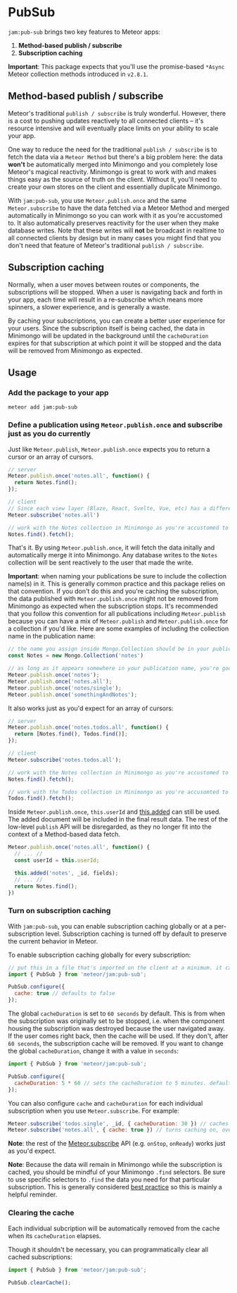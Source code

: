 # PubSub

`jam:pub-sub` brings two key features to Meteor apps:

1. **Method-based publish / subscribe**
2. **Subscription caching**

**Important**: This package expects that you'll use the promise-based `*Async` Meteor collection methods introduced in `v2.8.1`.

## Method-based publish / subscribe
Meteor's traditional `publish / subscribe` is truly wonderful. However, there is a cost to pushing updates reactively to all connected clients – it's resource intensive and will eventually place limits on your ability to scale your app.

One way to reduce the need for the traditional `publish / subscribe` is to fetch the data via a `Meteor Method` but there's a big problem here: the data **won't** be automatically merged into Minimongo and you completely lose Meteor's magical reactivity. Minimongo is great to work with and makes things easy as the source of truth on the client. Without it, you'll need to create your own stores on the client and essentially duplicate Minimongo.

With `jam:pub-sub`, you use `Meteor.publish.once` and the same `Meteor.subscribe` to have the data fetched via a Meteor Method and merged automatically in Minimongo so you can work with it as you're accustomed to. It also automatically preserves reactivity for the user when they make database writes. Note that these writes will **not** be broadcast in realtime to all connected clients by design but in many cases you might find that you don't need that feature of Meteor's traditional `publish / subscribe`.

## Subscription caching
Normally, when a user moves between routes or components, the subscriptions will be stopped. When a user is navigating back and forth in your app, each time will result in a re-subscribe which means more spinners, a slower experience, and is generally a waste.

By caching your subscriptions, you can create a better user experience for your users. Since the subscription itself is being cached, the data in Minimongo will be updated in the background until the `cacheDuration` expires for that subscription at which point it will be stopped and the data will be removed from Minimongo as expected.

## Usage

### Add the package to your app
`meteor add jam:pub-sub`

### Define a publication using `Meteor.publish.once` and subscribe just as you do currently
Just like `Meteor.publish`, `Meteor.publish.once` expects you to return a cursor or an array of cursors.

```js
// server
Meteor.publish.once('notes.all', function() {
  return Notes.find();
});
```

```js
// client
// Since each view layer (Blaze, React, Svelte, Vue, etc) has a different way of using `Tracker.autorun`, I've omitted it for brevity. You'd subscribe just as you do currently in your view layer of choice.
Meteor.subscribe('notes.all')

// work with the Notes collection in Minimongo as you're accustomed to
Notes.find().fetch();
```
That's it. By using `Meteor.publish.once`, it will fetch the data initally and automatically merge it into Minimongo. Any database writes to the `Notes` collection will be sent reactively to the user that made the write.

**Important**: when naming your publications be sure to include the collection name(s) in it. This is generally common practice and this package relies on that convention. If you don't do this and you're caching the subscription, the data published with `Meteor.publish.once` might not be removed from Minimongo as expected when the subscription stops. It's recommended that you follow this convention for all publications including `Meteor.publish` because you can have a mix of `Meteor.publish` and `Meteor.publish.once` for a collection if you'd like. Here are some examples of including the collection name in the publication name:
```js
// the name you assign inside Mongo.Collection should be in your publication name(s), in this example 'notes'
const Notes = new Mongo.Collection('notes')

// as long as it appears somewhere in your publication name, you're good to go. here are some examples:
Meteor.publish.once('notes');
Meteor.publish.once('notes.all');
Meteor.publish.once('notes/single');
Meteor.publish.once('somethingAndNotes');
```

It also works just as you'd expect for an array of cursors:

```js
// server
Meteor.publish.once('notes.todos.all', function() {
  return [Notes.find(), Todos.find()];
});
```

```js
// client
Meteor.subscribe('notes.todos.all');

// work with the Notes collection in Minimongo as you're accustomed to
Notes.find().fetch();

// work with the Todos collection in Minimongo as you're accusomted to
Todos.find().fetch();
```

Inside `Meteor.publish.once`, `this.userId` and [this.added](https://docs.meteor.com/api/pubsub.html#Subscription-added) can still be used. The added document will be included in the final result data. The rest of the low-level `publish` API will be disregarded, as they no longer fit into the context of a Method-based data fetch.

```js
Meteor.publish.once('notes.all', function() {
  // ... //
  const userId = this.userId;

  this.added('notes', _id, fields);
  // ... //
  return Notes.find();
})
```

### Turn on subscription caching
With `jam:pub-sub`, you can enable subscription caching globally or at a per-subscription level. Subscription caching is turned off by default to preserve the current behavior in Meteor.

To enable subscription caching globally for every subscription:
```js
// put this in a file that's imported on the client at a minimum. it can be used isomorphically but the configuration only applies to the client.
import { PubSub } from 'meteor/jam:pub-sub';

PubSub.configure({
  cache: true // defaults to false
});
```

The global `cacheDuration` is set to `60 seconds` by default. This is from when the subscription was originally set to be stopped, i.e. when the component housing the subscription was destroyed because the user navigated away. If the user comes right back, then the cache will be used. If they don't, after `60 seconds`, the subscription cache will be removed. If you want to change the global `cacheDuration`, change it with a value in `seconds`:

```js
import { PubSub } from 'meteor/jam:pub-sub';

PubSub.configure({
  cacheDuration: 5 * 60 // sets the cacheDuration to 5 minutes. defaults to 1 min
});
```

You can also configure `cache` and `cacheDuration` for each individual subscription when you use `Meteor.subscribe`. For example:
```js
Meteor.subscribe('todos.single', _id, { cacheDuration: 30 }) // caches for 30 seconds, overriding the global default
Meteor.subscribe('notes.all', { cache: true }) // turns caching on, overriding the global default, and uses the global default cacheDuration
```

**Note**: the rest of the [Meteor.subscribe](https://docs.meteor.com/api/pubsub.html#Meteor-subscribe) API (e.g. `onStop`, `onReady`) works just as you'd expect.

**Note**: Because the data will remain in Minimongo while the subscription is cached, you should be mindful of your Minimongo `.find` selectors. Be sure to use specific selectors to `.find` the data you need for that particular subscription. This is generally considered [best practice](https://guide.meteor.com/data-loading#fetching) so this is mainly a helpful reminder.

### Clearing the cache
Each individual subcription will be automatically removed from the cache when its `cacheDuration` elapses.

Though it shouldn't be necessary, you can programmatically clear all cached subscriptions:

```js
import { PubSub } from 'meteor/jam:pub-sub';

PubSub.clearCache();
```
